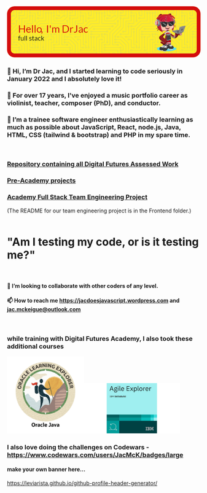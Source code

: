 <img src="header-j.png" alt="Alt text" title="Header saying Hi I'm Dr Jac, Software Engineer, with a picture of a cartoon cat holding a laptop">

### 👋 Hi, I’m Dr Jac, and I started learning to code seriously in January 2022 and I absolutely love it!
### 👀 For over 17 years, I've enjoyed a music portfolio career as violinist, teacher, composer (PhD), and conductor.
### 🌱 I’m a trainee software engineer enthusiastically learning as much as possible about JavaScript, React, node.js, Java, HTML, CSS (tailwind & bootstrap) and PHP in my spare time.

<br>

### [Repository containing all Digital Futures Assessed Work](https://github.com/JacDoesJS/Digital-Futures)
### [Pre-Academy projects](https://github.com/JacDoesJS/pre-Academy-work)
### [Academy Full Stack Team Engineering Project](https://github.com/SE-group-3-group-project)
(The README for our team engineering project is in the Frontend folder.)
<br>
<br>

#          "Am I testing my code, or is it testing me?"
<br>

#### 💞️ I’m looking to collaborate with other coders of any level.
#### 📫 How to reach me https://jacdoesjavascript.wordpress.com  and jac.mckeigue@outlook.com
<br>


### while training with Digital Futures Academy, I also took these additional courses
<img src="explorer.png" width=200><img src="Agileexp.jpg" width=250>
<br>
### I also love doing the challenges on Codewars - https://www.codewars.com/users/JacMcK/badges/large

#### make your own banner here...
https://leviarista.github.io/github-profile-header-generator/

<!---
JacDoesJS/JacDoesJS is a ✨ special ✨ repository because its `README.md` (this file) appears on your GitHub profile.
You can click the Preview link to take a look at your changes.
--->
